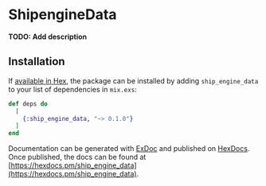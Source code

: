 # ShipengineData

**TODO: Add description**

## Installation

If [available in Hex](https://hex.pm/docs/publish), the package can be installed
by adding `ship_engine_data` to your list of dependencies in `mix.exs`:

```elixir
def deps do
  [
    {:ship_engine_data, "~> 0.1.0"}
  ]
end
```

Documentation can be generated with [ExDoc](https://github.com/elixir-lang/ex_doc)
and published on [HexDocs](https://hexdocs.pm). Once published, the docs can
be found at [https://hexdocs.pm/ship_engine_data](https://hexdocs.pm/ship_engine_data).


